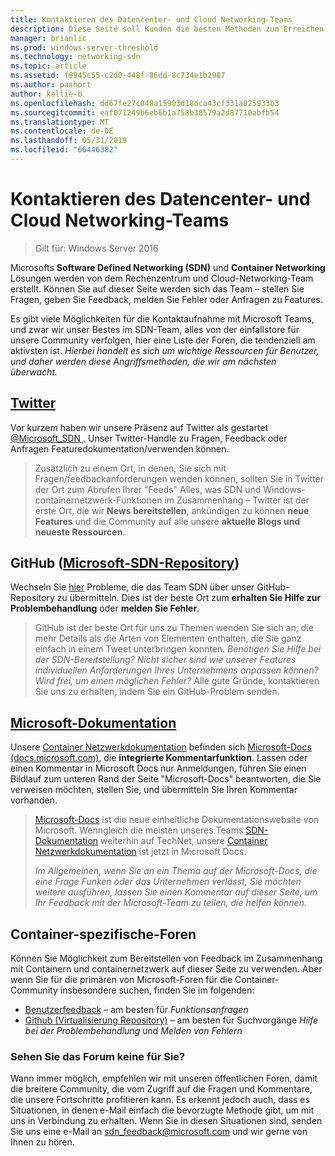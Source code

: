 ```yaml
---
title: Kontaktieren des Datencenter- und Cloud Networking-Teams
description: Diese Seite soll Kunden die besten Methoden zum Erreichen des SDN-Teams in verschiedenen Kontexten zu informieren.
manager: brianlic
ms.prod: windows-server-threshold
ms.technology: networking-sdn
ms.topic: article
ms.assetid: f9945c55-c2d0-448f-86dd-8c734e1b2987
ms.author: pashort
author: kallie-b
ms.openlocfilehash: dd67fe27c048a15903d18dca43cf331a025933b3
ms.sourcegitcommit: eaf071249b6eb6b1a758b38579a2d87710abfb54
ms.translationtype: MT
ms.contentlocale: de-DE
ms.lasthandoff: 05/31/2019
ms.locfileid: "66446382"
---
```

# <a name="contact-the-datacenter-and-cloud-networking-team"></a>Kontaktieren des Datencenter- und Cloud Networking-Teams

> Gilt für: Windows Server 2016

Microsofts **Software Defined Networking \(SDN\)**  und **Container Networking** Lösungen werden von dem Rechenzentrum und Cloud-Networking-Team erstellt. Können Sie auf dieser Seite werden sich das Team – stellen Sie Fragen, geben Sie Feedback, melden Sie Fehler oder Anfragen zu Features.

Es gibt viele Möglichkeiten für die Kontaktaufnahme mit Microsoft Teams, und zwar wir unser Bestes im SDN-Team, alles von der einfallstore für unsere Community verfolgen, hier eine Liste der Foren, die tendenziell am aktivsten ist. *Hierbei handelt es sich um wichtige Ressourcen für Benutzer, und daher werden diese Angriffsmethoden, die wir am nächsten überwacht.*

## <a name="twitterhttpstwittercommicrosoftsdn"></a>[Twitter](https://twitter.com/Microsoft_SDN)

Vor kurzem haben wir unsere Präsenz auf Twitter als gestartet [ @Microsoft_SDN ](https://twitter.com/Microsoft_SDN). Unser Twitter-Handle zu Fragen, Feedback oder Anfragen Featuredokumentation/verwenden können.
> Zusätzlich zu einem Ort, in denen, Sie sich mit Fragen/feedbackanforderungen wenden können, sollten Sie in Twitter der Ort zum Abrufen Ihrer "Feeds" Alles, was SDN und Windows-containernetzwerk-Funktionen im Zusammenhang – Twitter ist der erste Ort, die wir **News bereitstellen**, ankündigen zu können **neue Features** und die Community auf alle unsere **aktuelle Blogs und neueste Ressourcen**.

## <a name="github-microsoftsdn-repohttpsgithubcommicrosoftsdnissues"></a>GitHub ([Microsoft-SDN-Repository](https://github.com/Microsoft/SDN/issues))
Wechseln Sie [hier](https://github.com/Microsoft/SDN/issues) Probleme, die das Team SDN über unser GitHub-Repository zu übermitteln. Dies ist der beste Ort zum **erhalten Sie Hilfe zur Problembehandlung** oder **melden Sie Fehler**.

> GitHub ist der beste Ort für uns zu Themen wenden Sie sich an, die mehr Details als die Arten von Elementen enthalten, die Sie ganz einfach in einem Tweet unterbringen konnten. *Benötigen Sie Hilfe bei der SDN-Bereitstellung? Nicht sicher sind wie unserer Features individuellen Anforderungen Ihres Unternehmens anpassen können? Wird frei, um einen möglichen Fehler?* Alle gute Gründe, kontaktieren Sie uns zu erhalten, indem Sie ein GitHub-Problem senden.

## <a name="microsoft-docshttpsdocsmicrosoftcom"></a>[Microsoft-Dokumentation](https://docs.microsoft.com/)
Unsere [Container Netzwerkdokumentation](https://docs.microsoft.com/virtualization/windowscontainers/manage-containers/container-networking) befinden sich [Microsoft-Docs (docs.microsoft.com)](https://docs.microsoft.com/), die **integrierte Kommentarfunktion**. Lassen oder einen Kommentar in Microsoft Docs nur Anmeldungen, führen Sie einen Bildlauf zum unteren Rand der Seite "Microsoft-Docs" beantworten, die Sie verweisen möchten, stellen Sie, und übermitteln Sie Ihren Kommentar vorhanden.

> [Microsoft-Docs](https://docs.microsoft.com/) ist die neue einheitliche Dokumentationswebsite von Microsoft. Wenngleich die meisten unseres Teams [SDN-Dokumentation](https://technet.microsoft.com/windows-server-docs/networking/sdn/software-defined-networking) weiterhin auf TechNet, unsere [Container Netzwerkdokumentation](https://docs.microsoft.com/virtualization/windowscontainers/manage-containers/container-networking) ist jetzt in Microsoft Docs.
> 
> *Im Allgemeinen, wenn Sie an ein Thema auf der Microsoft-Docs, die eine Frage Funken oder das Unternehmen verlässt, Sie möchten weitere ausführen, lassen Sie einen Kommentar auf dieser Seite, um Ihr Feedback mit der Microsoft-Team zu teilen, die helfen können.*

## <a name="container-specific-forums"></a>Container-spezifische-Foren
Können Sie Möglichkeit zum Bereitstellen von Feedback im Zusammenhang mit Containern und containernetzwerk auf dieser Seite zu verwenden. Aber wenn Sie für die primären von Microsoft-Foren für die Container-Community insbesondere suchen, finden Sie im folgenden:
- [Benutzerfeedback](https://windowsserver.uservoice.com/forums/304624-containers) – am besten für *Funktionsanfragen*
- [Github (Virtualisierung Repository)](https://github.com/Microsoft/Virtualization-Documentation) – am besten für Suchvorgänge *Hilfe bei der Problembehandlung* und *Melden von Fehlern*

### <a name="not-seeing-the-forum-for-you"></a>Sehen Sie das Forum keine für Sie? 
Wann immer möglich, empfehlen wir mit unseren öffentlichen Foren, damit die breitere Community, die vom Zugriff auf die Fragen und Kommentare, die unsere Fortschritte profitieren kann. Es erkennt jedoch auch, dass es Situationen, in denen e-Mail einfach die bevorzugte Methode gibt, um mit uns in Verbindung zu erhalten. Wenn Sie in diesen Situationen sind, senden Sie uns eine e-Mail an sdn_feedback@microsoft.com und wir gerne von Ihnen zu hören.
